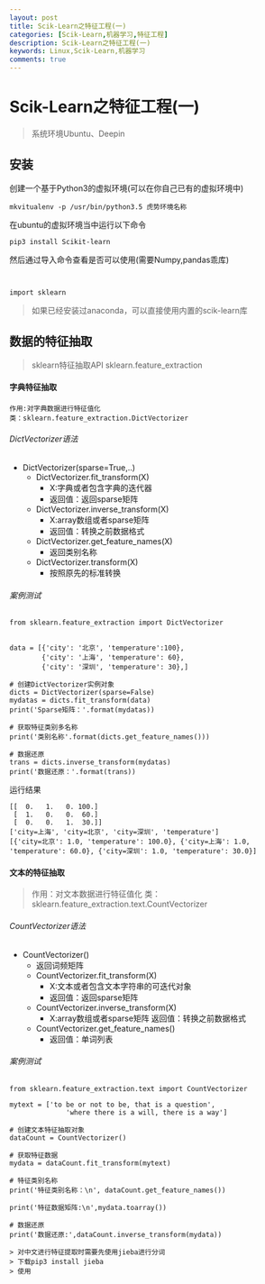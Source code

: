 ```yaml
---
layout: post
title: Scik-Learn之特征工程(一)
categories: [Scik-Learn,机器学习,特征工程]
description: Scik-Learn之特征工程(一)
keywords: Linux,Scik-Learn,机器学习
comments: true
---
```



# Scik-Learn之特征工程(一)

>系统环境Ubuntu、Deepin

## 安装
创建一个基于Python3的虚拟环境(可以在你自己已有的虚拟环境中)
```
mkvitualenv -p /usr/bin/python3.5 虎势环境名称
```
在ubuntu的虚拟环境当中运行以下命令
```
pip3 install Scikit-learn
```
然后通过导入命令查看是否可以使用(需要Numpy,pandas乖库)
```
import sklearn
```
>如果已经安装过anaconda，可以直接使用内置的scik-learn库

## 数据的特征抽取
>sklearn特征抽取API 
>sklearn.feature_extraction

#### 字典特征抽取
    作用:对字典数据进行特征值化
    类：sklearn.feature_extraction.DictVectorizer
###### DictVectorizer语法
* DictVectorizer(sparse=True,..)
    * DictVectorizer.fit_transform(X)
        * X:字典或者包含字典的迭代器
        * 返回值：返回sparse矩阵
    * DictVectorizer.inverse_transform(X)
        * X:array数组或者sparse矩阵
        * 返回值：转换之前数据格式
    * DictVectorizer.get_feature_names(X)
        * 返回类别名称
    * DictVectorizer.transform(X)
        * 按照原先的标准转换
        
###### 案例测试
```
from sklearn.feature_extraction import DictVectorizer

        
data = [{'city': '北京', 'temperature':100},
        {'city': '上海', 'temperature': 60},
        {'city': '深圳', 'temperature': 30},]

# 创建DictVectorizer实例对象
dicts = DictVectorizer(sparse=False)
mydatas = dicts.fit_transform(data)
print('Sparse矩阵：'.format(mydatas))

# 获取特征类别多名称
print('类别名称'.format(dicts.get_feature_names()))

# 数据还原
trans = dicts.inverse_transform(mydatas)
print('数据还原：'.format(trans))    
```
运行结果
```
[[  0.   1.   0. 100.]
 [  1.   0.   0.  60.]
 [  0.   0.   1.  30.]]
['city=上海', 'city=北京', 'city=深圳', 'temperature']
[{'city=北京': 1.0, 'temperature': 100.0}, {'city=上海': 1.0, 'temperature': 60.0}, {'city=深圳': 1.0, 'temperature': 30.0}]
```
    
#### 文本的特征抽取
> 作用：对文本数据进行特征值化
> 类：sklearn.feature_extraction.text.CountVectorizer

###### CountVectorizer语法
* CountVectorizer()
    * 返回词频矩阵
    * CountVectorizer.fit_transform(X)
        * X:文本或者包含文本字符串的可迭代对象
        * 返回值：返回sparse矩阵
    * CountVectorizer.inverse_transform(X)
        * X:array数组或者sparse矩阵
        返回值：转换之前数据格式
    * CountVectorizer.get_feature_names()
        * 返回值：单词列表
        
###### 案例测试
```
from sklearn.feature_extraction.text import CountVectorizer

mytext = ['to be or not to be, that is a question',
              'where there is a will, there is a way']

# 创建文本特征抽取对象
dataCount = CountVectorizer()

# 获取特征数据
mydata = dataCount.fit_transform(mytext)

# 特征类别名称
print('特征类别名称：\n', dataCount.get_feature_names())

print('特征数据矩阵:\n',mydata.toarray())

# 数据还原
print('数据还原:',dataCount.inverse_transform(mydata))
```
    > 对中文进行特征提取时需要先使用jieba进行分词
    > 下载pip3 install jieba
    > 使用
    
    
    
    
    
    
    
    
    
    
    
    
    
    
    
    
    
    
    
    
    
    
    

